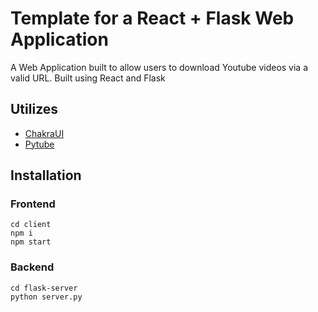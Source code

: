 # Template for a React + Flask Web Application
A Web Application built to allow users to download Youtube videos via a valid URL.
Built using React and Flask
## Utilizes 
- [ChakraUI](https://chakra-ui.com/)
- [Pytube](https://pytube.io/en/latest/)
## Installation

### Frontend
`cd client`<br/>
`npm i`<br/>
`npm start`<br/>

### Backend
`cd flask-server` <br/>
`python server.py` <br/>
